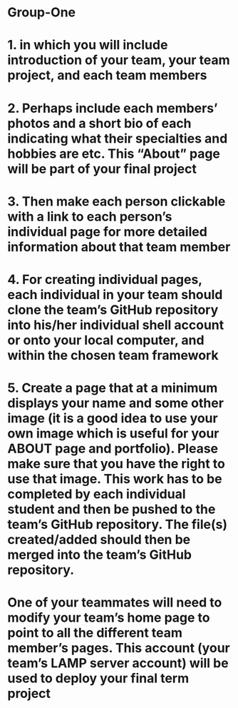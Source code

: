 # Group-One
# 1. in which you will include introduction of your team, your team project, and each team members
# 2. Perhaps include each members’ photos and a short bio of each indicating what their specialties and hobbies are etc. This “About” page will be part of your final project
# 3. Then make each person clickable with a link to each person’s individual page for more detailed information about that team member
# 4. For creating individual pages, each individual in your team should clone the team’s GitHub repository into his/her individual shell account or onto your local computer, and within the chosen team framework
# 5. Create a page that at a minimum displays your name and some other image (it is a good idea to use your own image which is useful for your ABOUT page and portfolio).  Please make sure that you have the right to use that image. This work has to be completed by each individual student and then be pushed to the team’s GitHub repository.  The file(s) created/added should then be merged into the team’s GitHub repository. 
# One of your teammates will need to modify your team’s home page to point to all the different team member’s pages. This account (your team’s LAMP server account) will be used to deploy your final term project
